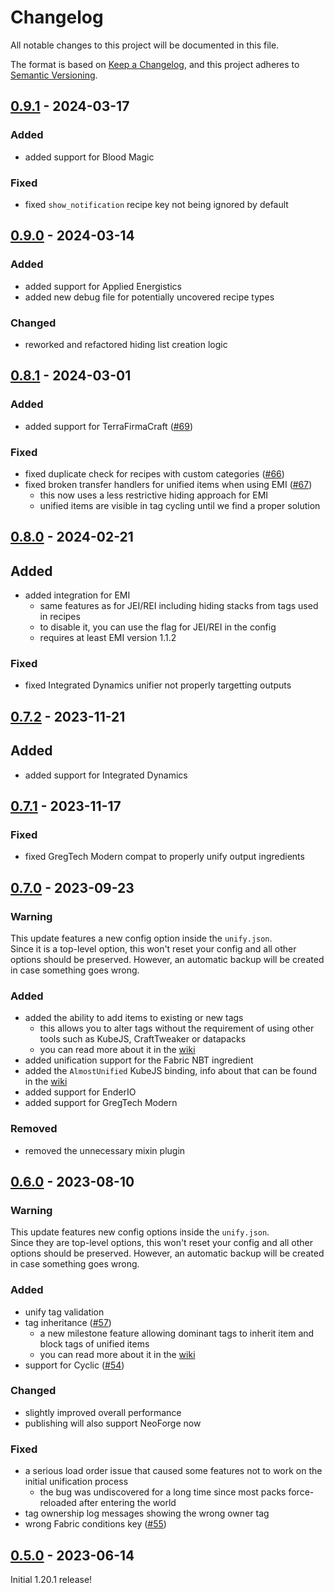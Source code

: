 # Changelog

All notable changes to this project will be documented in this file.

The format is based on [Keep a Changelog],
and this project adheres to [Semantic Versioning].

## [0.9.1] - 2024-03-17

### Added
- added support for Blood Magic

### Fixed
- fixed `show_notification` recipe key not being ignored by default

## [0.9.0] - 2024-03-14

### Added
- added support for Applied Energistics
- added new debug file for potentially uncovered recipe types

### Changed
- reworked and refactored hiding list creation logic

## [0.8.1] - 2024-03-01

### Added
- added support for TerraFirmaCraft ([#69])

### Fixed
- fixed duplicate check for recipes with custom categories ([#66])
- fixed broken transfer handlers for unified items when using EMI ([#67])
  - this now uses a less restrictive hiding approach for EMI
  - unified items are visible in tag cycling until we find a proper solution

<!-- Links -->
[#66]: https://github.com/AlmostReliable/almostunified/issues/66
[#67]: https://github.com/AlmostReliable/almostunified/issues/67
[#69]: https://github.com/AlmostReliable/almostunified/pull/69

## [0.8.0] - 2024-02-21

## Added
- added integration for EMI
  - same features as for JEI/REI including hiding stacks from tags used in recipes
  - to disable it, you can use the flag for JEI/REI in the config
  - requires at least EMI version 1.1.2 

### Fixed
- fixed Integrated Dynamics unifier not properly targetting outputs

## [0.7.2] - 2023-11-21

## Added
- added support for Integrated Dynamics

## [0.7.1] - 2023-11-17

### Fixed
- fixed GregTech Modern compat to properly unify output ingredients

## [0.7.0] - 2023-09-23

### Warning
This update features a new config option inside the `unify.json`.<br>
Since it is a top-level option, this won't reset your config and all other options should
be preserved. However, an automatic backup will be created in case something goes wrong.

### Added
- added the ability to add items to existing or new tags
    - this allows you to alter tags without the requirement of using other tools such as KubeJS, CraftTweaker or
      datapacks
    - you can read more about it in the [wiki][custom-tags]
- added unification support for the Fabric NBT ingredient
- added the `AlmostUnified` KubeJS binding, info about that can be found in the [wiki][kubejs-binding]
- added support for EnderIO
- added support for GregTech Modern

### Removed
- removed the unnecessary mixin plugin

<!-- Links -->
[custom-tags]: https://github.com/AlmostReliable/almostunified/wiki/Unification-Config#custom-tags
[kubejs-binding]: https://github.com/AlmostReliable/almostunified/wiki/KubeJS

## [0.6.0] - 2023-08-10

### Warning
This update features new config options inside the `unify.json`.<br>
Since they are top-level options, this won't reset your config and all other options should
be preserved. However, an automatic backup will be created in case something goes wrong.

### Added
- unify tag validation
- tag inheritance ([#57])
    - a new milestone feature allowing dominant tags to inherit item and block tags of unified items
    - you can read more about it in the [wiki][tag-inheritance]
- support for Cyclic ([#54])

### Changed
- slightly improved overall performance
- publishing will also support NeoForge now

### Fixed
- a serious load order issue that caused some features not to work on the initial unification process
    - the bug was undiscovered for a long time since most packs force-reloaded after entering the world
- tag ownership log messages showing the wrong owner tag
- wrong Fabric conditions key ([#55])

<!-- Links -->
[#54]: https://github.com/AlmostReliable/almostunified/issues/54
[#55]: https://github.com/AlmostReliable/almostunified/pull/55
[#57]: https://github.com/AlmostReliable/almostunified/pull/57
[tag-inheritance]: https://github.com/AlmostReliable/almostunified/wiki/Unification-Config#tag-inheritance

## [0.5.0] - 2023-06-14

Initial 1.20.1 release!

<!-- Links -->
[keep a changelog]: https://keepachangelog.com/en/1.0.0/
[semantic versioning]: https://semver.org/spec/v2.0.0.html

<!-- Versions -->
[0.9.1]: https://github.com/AlmostReliable/almostunified/releases/tag/v1.20.1-0.9.1
[0.9.0]: https://github.com/AlmostReliable/almostunified/releases/tag/v1.20.1-0.9.0
[0.8.1]: https://github.com/AlmostReliable/almostunified/releases/tag/v1.20.1-0.8.1
[0.8.0]: https://github.com/AlmostReliable/almostunified/releases/tag/v1.20.1-0.8.0-beta
[0.7.2]: https://github.com/AlmostReliable/almostunified/releases/tag/v1.20.1-0.7.2-beta
[0.7.1]: https://github.com/AlmostReliable/almostunified/releases/tag/v1.20.1-0.7.1-beta
[0.7.0]: https://github.com/AlmostReliable/almostunified/releases/tag/v1.20.1-0.7.0-beta
[0.6.0]: https://github.com/AlmostReliable/almostunified/releases/tag/v1.20.1-0.6.0-beta
[0.5.0]: https://github.com/AlmostReliable/almostunified/releases/tag/v1.20.1-0.5.0-beta
